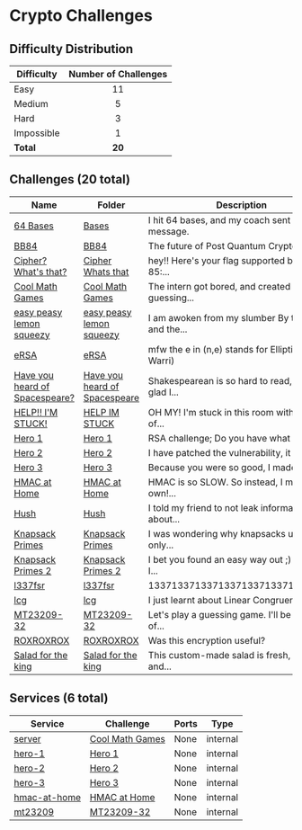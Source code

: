 # Crypto Challenges

## Difficulty Distribution
| Difficulty | Number of Challenges |
|------------|:--------------------:|
| Easy | 11 |
| Medium | 5 |
| Hard | 3 |
| Impossible | 1 |
| **Total** | **20** |

## Challenges (20 total)
| Name | Folder | Description | Difficulty | Author |
|------|--------|-------------|------------|--------|
| [64 Bases](<./Bases>) | [Bases](<./Bases>) | I hit 64 bases, and my coach sent me this message. | Easy | Daksh |
| [BB84](<./BB84>) | [BB84](<./BB84>) | The future of Post Quantum Cryptography... | Easy | Gr0undUp |
| [Cipher? What's that?](<./Cipher Whats that>) | [Cipher Whats that](<./Cipher Whats that>) | hey!! Here's your flag supported by system 85:... | Easy | xi |
| [Cool Math Games](<./Cool Math Games>) | [Cool Math Games](<./Cool Math Games>) | The intern got bored, and created a guessing... | Easy | Ryo Soikutsu |
| [easy peasy lemon squeezy](<./easy peasy lemon squeezy>) | [easy peasy lemon squeezy](<./easy peasy lemon squeezy>) | I am awoken from my slumber By the dit and the... | Easy | xi |
| [eRSA](<./eRSA>) | [eRSA](<./eRSA>) | mfw the e in (n,e) stands for Elliptic (By Warri) | Hard | JacTBB |
| [Have you heard of Spacespeare?](<./Have you heard of Spacespeare>) | [Have you heard of Spacespeare](<./Have you heard of Spacespeare>) | Shakespearean is so hard to read, I'm so glad I... | Easy | xi |
| [HELP!! I'M STUCK!](<./HELP IM STUCK>) | [HELP IM STUCK](<./HELP IM STUCK>) | OH MY! I'm stuck in this room with this slip of... | Easy | xi |
| [Hero 1](<./Hero 1>) | [Hero 1](<./Hero 1>) | RSA challenge; Do you have what it takes? | Easy | Gr0undUp |
| [Hero 2](<./Hero 2>) | [Hero 2](<./Hero 2>) | I have patched the vulnerability, it is safer... | Medium | Gr0undUp |
| [Hero 3](<./Hero 3>) | [Hero 3](<./Hero 3>) | Because you were so good, I made it even... | Medium | Gr0undUp |
| [HMAC at Home](<./HMAC at Home>) | [HMAC at Home](<./HMAC at Home>) | HMAC is so SLOW. So instead, I made my own!... | Medium | JusCodin |
| [Hush](<./Hush>) | [Hush](<./Hush>) | I told my friend to not leak information about... | Easy | Gr0undUp |
| [Knapsack Primes](<./Knapsack Primes>) | [Knapsack Primes](<./Knapsack Primes>) | I was wondering why knapsacks used only... | Hard | Gr0undUp |
| [Knapsack Primes 2](<./Knapsack Primes 2>) | [Knapsack Primes 2](<./Knapsack Primes 2>) | I bet you found an easy way out ;) This time I... | Impossible | Gr0undUp |
| [l337fsr](<./l337fsr>) | [l337fsr](<./l337fsr>) | 13371337133713371337133713371337 | Hard | Warri |
| [lcg](<./lcg>) | [lcg](<./lcg>) | I just learnt about Linear Congruential... | Medium | Warri |
| [MT23209-32](<./MT23209-32>) | [MT23209-32](<./MT23209-32>) | Let's play a guessing game. I'll be thinking of... | Medium | czlucius |
| [ROXROXROX](<./ROXROXROX>) | [ROXROXROX](<./ROXROXROX>) | Was this encryption useful? | Easy | Gr0undUp |
| [Salad for the king](<./Salad for the king>) | [Salad for the king](<./Salad for the king>) | This custom-made salad is fresh, tasty, and... | Easy | Daksh |

## Services (6 total)
| Service | Challenge | Ports | Type |
|---------|-----------|-------|------|
| [server](<./Cool Math Games/service/server>) | [Cool Math Games](<./Cool Math Games>) | None | internal |
| [hero-1](<./Hero 1/service/hero-1>) | [Hero 1](<./Hero 1>) | None | internal |
| [hero-2](<./Hero 2/service/hero-2>) | [Hero 2](<./Hero 2>) | None | internal |
| [hero-3](<./Hero 3/service/hero-3>) | [Hero 3](<./Hero 3>) | None | internal |
| [hmac-at-home](<./HMAC at Home/service/hmac-at-home>) | [HMAC at Home](<./HMAC at Home>) | None | internal |
| [mt23209](<./MT23209-32/service/mt23209>) | [MT23209-32](<./MT23209-32>) | None | internal |
